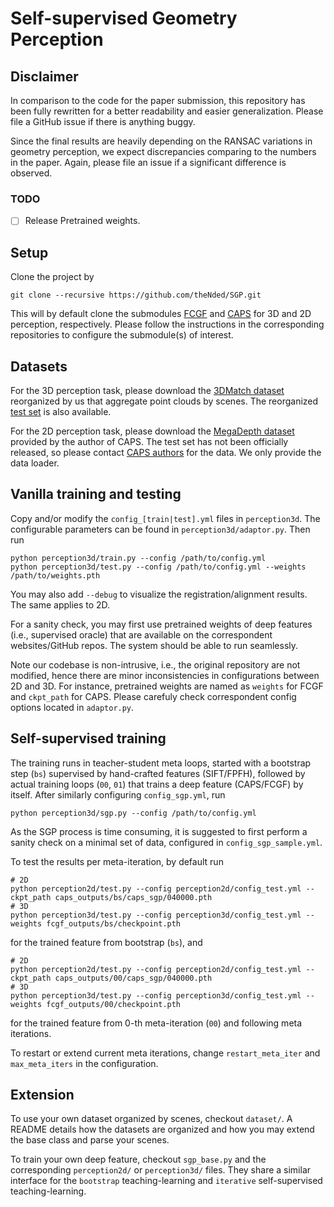 # Self-supervised Geometry Perception

## Disclaimer
In comparison to the code for the paper submission, this repository has been fully rewritten for a better readability and easier generalization. Please file a GitHub issue if there is anything buggy.

Since the final results are heavily depending on the RANSAC variations in geometry perception, we expect discrepancies comparing to the numbers in the paper. Again, please file an issue if a significant difference is observed.

### TODO
- [ ] Release Pretrained weights.

## Setup
Clone the project by 
```
git clone --recursive https://github.com/theNded/SGP.git
```
This will by default clone the submodules [FCGF](https://github.com/chrischoy/FCGF) and [CAPS](https://github.com/qianqianwang68/caps) for 3D and 2D perception, respectively. Please follow the instructions in the corresponding repositories to configure the submodule(s) of interest. 

## Datasets
For the 3D perception task, please download the [3DMatch dataset](https://drive.google.com/file/d/1P5xS4ZGrmuoElZbKeC6bM5UoWz8H9SL1/view) reorganized by us that aggregate point clouds by scenes. The reorganized [test set](https://drive.google.com/file/d/1AmmADbhk5X62Q6CnsbJcwm1BK0Uov1yG/view?usp=sharing) is also available.

For the 2D perception task, please download the [MegaDepth dataset](https://drive.google.com/file/d/1-o4TRLx6qm8ehQevV7nExmVJXfMxj657/view) provided by the author of CAPS. The test set has not been officially released, so please contact [CAPS authors](https://github.com/qianqianwang68/caps) for the data. We only provide the data loader.

## Vanilla training and testing
Copy and/or modify the `config_[train|test].yml` files in `perception3d`. The configurable parameters can be found in `perception3d/adaptor.py`. Then run
```
python perception3d/train.py --config /path/to/config.yml
python perception3d/test.py --config /path/to/config.yml --weights /path/to/weights.pth
```
You may also add `--debug` to visualize the registration/alignment results. The same applies to 2D. 

For a sanity check, you may first use pretrained weights of deep features (i.e., supervised oracle) that are available on the correspondent websites/GitHub repos. The system should be able to run seamlessly.

Note our codebase is non-intrusive, i.e., the original repository are not modified, hence there are minor inconsistencies in configurations between 2D and 3D. For instance, pretrained weights are named as `weights` for FCGF and `ckpt_path` for CAPS. Please carefuly check correspondent config options located in `adaptor.py`.


## Self-supervised training
The training runs in teacher-student meta loops, started with a bootstrap step (`bs`) supervised by hand-crafted features (SIFT/FPFH), followed by actual training loops (`00`, `01`) that trains a deep feature (CAPS/FCGF) by itself. After similarly configuring `config_sgp.yml`, run
```
python perception3d/sgp.py --config /path/to/config.yml
```
As the SGP process is time consuming, it is suggested to first perform a sanity check on a minimal set of data, configured in `config_sgp_sample.yml`.

To test the results per meta-iteration, by default run
```shell
# 2D
python perception2d/test.py --config perception2d/config_test.yml --ckpt_path caps_outputs/bs/caps_sgp/040000.pth
# 3D
python perception3d/test.py --config perception3d/config_test.yml --weights fcgf_outputs/bs/checkpoint.pth
```
for the trained feature from bootstrap (`bs`), and 
```shell
# 2D
python perception2d/test.py --config perception2d/config_test.yml --ckpt_path caps_outputs/00/caps_sgp/040000.pth
# 3D
python perception3d/test.py --config perception3d/config_test.yml --weights fcgf_outputs/00/checkpoint.pth
```
for the trained feature from 0-th meta-iteration (`00`) and following meta iterations.

To restart or extend current meta iterations, change `restart_meta_iter` and `max_meta_iters` in the configuration.

## Extension
To use your own dataset organized by scenes, checkout `dataset/`. A README details how the datasets are organized and how you may extend the base class and parse your scenes.

To train your own deep feature, checkout `sgp_base.py` and the corresponding `perception2d/` or `perception3d/` files. They share a similar interface for the `bootstrap` teaching-learning and `iterative` self-supervised teaching-learning.
